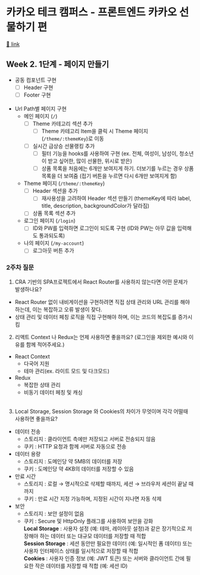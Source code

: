 # 카카오 테크 캠퍼스 - 프론트엔드 카카오 선물하기 편

[🔗 link](https://edu.nextstep.camp/s/hazAC9xa)

## Week 2. 1단계 - 페이지 만들기

- 공동 컴포넌트 구현<br/>
  - [ ] Header 구현<br/>
  - [ ] Footer 구현<br/>
        <br/>
- Url Path별 페이지 구현<br/>
  - 메인 페이지 (`/`)<br/>
    - [ ] Theme 카테고리 섹션 추가<br/>
      - [ ] Theme 카테고리 Item을 클릭 시 Theme 페이지(`/theme/:themeKey`)로 이동<br/>
    - [ ] 실시간 급상승 선물랭킹 추가<br/>
      - [ ] 필터 기능을 hooks를 사용하여 구현 (ex. 전체, 여성이, 남성이, 청소년이 받고 싶어한, 많이 선물한, 위시로 받은)<br/>
      - [ ] 상품 목록을 처음에는 6개만 보여지게 하기. 더보기를 누르는 경우 상품 목록을 더 보여줌 (접기 버튼을 누르면 다시 6개만 보여지게 함)<br/>
  - Theme 페이지 (`/theme/:themeKey`)<br/>
    - [ ] Header 섹션을 추가<br/>
      - [ ] 재사용성을 고려하여 Header 섹션 만들기 (themeKey에 따라 label, title, description, backgroundColor가 달라짐)<br/>
    - [ ] 상품 목록 섹션 추가<br/>
  - 로그인 페이지 (`/login`)<br/>
    - [ ] ID와 PW를 입력하면 로그인이 되도록 구현 (ID와 PW는 아무 값을 입력해도 통과되도록)<br/>
  - 나의 페이지 (`/my-account`)<br/>
    - [ ] 로그아웃 버튼 추가

### 2주차 질문

1. CRA 기반의 SPA프로젝트에서 React Router를 사용하지 않는다면 어떤 문제가 발생하나요?
  - React Router 없이 내비게이션을 구현하려면 직접 상태 관리와 URL 관리를 해야하는데, 이는 복잡하고 오류 발생이 잦다.<br/>
  - 상태 관리 및 데이터 페칭 로직을 직접 구현해야 하며, 이는 코드의 복잡도를 증가시킴<br/>

2. 리액트 Context 나 Redux는 언제 사용하면 좋을까요? (로그인을 제외한 예시와 이유를 함께 적어주세요.)
  - React Context<br/>
    - 다국어 지원<br/>
    - 테마 관리(ex. 라이트 모드 및 다크모드)<br/>
  - Redux<br/>
    - 복잡한 상태 관리<br/>
    - 비동기 데이터 페칭 및 캐싱<br/>
    <br/>
3. Local Storage, Session Storage 와 Cookies의 차이가 무엇이며 각각 어떨때 사용하면 좋을까요?
  - 데이터 전송<br/>
    - 스토리지 : 클라이언트 측에만 저장되고 서버로 전송되지 않음<br/>
    - 쿠키 : HTTP 요청과 함께 서버로 자동으로 전송<br/>
  - 데이터 용량<br/>
    - 스토리지 : 도메인당 약 5MB의 데이터를 저장<br/>
    - 쿠키 : 도메인당 약 4KB의 데이터를 저장할 수 있음<br/>
  - 만료 시간<br/>
    - 스토리지 : 로컬 → 명시적으로 삭제할 때까지, 세션 → 브라우저 세션이 끝날 때까지<br/>
    - 쿠키 : 만료 시간 지정 가능하며, 지정된 시간이 지나면 자동 삭제<br/>
  - 보안<br/>
    - 스토리지 : 보안 설정이 없음<br/>
    - 쿠키 : Secure 및 HttpOnly 플래그를 사용하여 보안을 강화<br/>
  **Local Storage** : 사용자 설정 (예: 테마, 레이아웃 설정)과 같은 장기적으로 저장해야 하는 데이터 또는 대규모 데이터를 저장할 때 적합<br/>
  **Session Storage** : 세션 동안만 필요한 데이터 (예: 일시적인 폼 데이터) 또는 사용자 인터페이스 상태를 일시적으로 저장할 때 적합<br/>
  **Cookies** : 사용자 인증 정보 (예: JWT 토큰) 또는 서버와 클라이언트 간에 필요한 작은 데이터를 저장할 때 적합 (예: 세션 ID)
